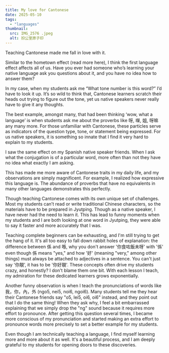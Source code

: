 ```yaml
---
title: My love for Cantonese
date: 2025-05-10
tags:
  - "languages"
thumbnail: 
  src: IMG_2576 .jpeg
  alt: 扮公室原子印
---
```



Teaching Cantonese made me fall in love with it.

Similar to the hometown effect (read more here), I think the first language effect affects all of us. Have you ever had someone who’s learning your native language ask you questions about it, and you have no idea how to answer them? 

In my case, when my students ask me “What tone number is this word?” I’d have to look it up. It’s so wild to think that, Cantonese learners scratch their heads out trying to figure out the tone, yet us native speakers never really have to give it any thoughts.

The best example, amongst many, that had been thinking ‘wow, what a language’ is when students ask me about the proverbs like 呀, 㗎, 姐, 呀嘛 any many more. For those unfamiliar with Cantonese, these particles serve as indicators of the question type, tone, or statement being expressed. For us native speakers, it is something so innate that I find it very hard to explain to my students. 

I saw the same effect on my Spanish native speaker friends. When I ask what the conjugation is of a particular word, more often than not they have no idea what exactly I am asking.

This has made me more aware of Cantonese traits in my daily life, and my observations are simply magnificent. For example, I realized how expressive this language is. The abundance of proverbs that have no equivalents in many other languages demonstrates this perfectly.

Though teaching Cantonese comes with its own unique set of challenges. Most my students can’t read or write traditional Chinese characters, so the materials have to be prepared in Jyutping. Though as a native speaker, I have never had the need to learn it. This has lead to funny moments when my students and I are both looking at one word in Jyutping, they were able to say it faster and more accurately that I was. 

Teaching complete beginners can be exhausting, and I'm still trying to get the hang of it. It's all too easy to fall down rabbit holes of explanation: the difference between 係 and 喺, why you don't answer '你食咗飯未呀' with '係' even though 係 means "yes," and how '好' (meaning "very," among other things) must always be attached to adjectives in a sentence. You can't just say '你靚', it has to be '你好靚'. These concepts often drive my students crazy, and honestly? I don't blame them one bit. With each lesson I teach, my admiration for these dedicated learners grows exponentially. 

Another funny observation is when I teach the pronunciations of words like 我，你，內，外 (ngo5, nei5, noi6, ngoi6). Many students tell me they hear their Cantonese friends say "o5, lei5, oi6, oi6" instead, and they point out that I do the same thing! When they ask why, I feel a bit embarrassed explaining that we simply drop the "ng" sound because it requires more effort to pronounce. After getting this question several times, I became more conscious of my pronunciation and started making an extra effort to pronounce words more precisely to set a better example for my students.

Even though I am technically teaching a language, I find myself learning more and more about it as well. It's a beautiful process, and I am deeply grateful to my students for opening doors to these discoveries.